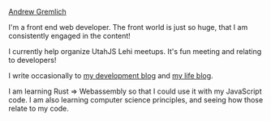 [Andrew Gremlich](./logointro.gif)

I'm a front end web developer. The front world is just so huge, that I am consistently engaged in the content!

I currently help organize UtahJS Lehi meetups. It's fun meeting and relating to developers!

I write occasionally to [my development blog](https://gremlich.dev) and [my life blog](https://gremlich.me).

I am learning Rust => Webassembly so that I could use it with my JavaScript code. I am also learning computer science principles, and seeing how those relate to my code.

<!--
**andrewgremlich/andrewgremlich** is a ✨ _special_ ✨ repository because its `README.md` (this file) appears on your GitHub profile.

Here are some ideas to get you started:

- 🔭 I’m currently working on ...
- 🌱 I’m currently learning ...
- 👯 I’m looking to collaborate on ...
- 🤔 I’m looking for help with ...
- 💬 Ask me about ...
- 📫 How to reach me: ...
- 😄 Pronouns: ...
- ⚡ Fun fact: ...
-->

